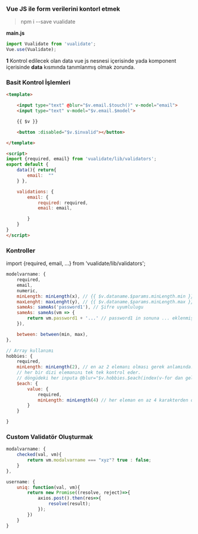### Vue JS ile form verilerini kontorl etmek

> npm i --save vualidate

**main.js**
```js
import Vualidate from 'vualidate';
Vue.use(Vualidate);
```

**1** Kontrol edilecek olan data vue js nesnesi içerisinde yada komponent içerisinde **data** kısmında tanımlanmış olmak zorunda.


### Basit Kontrol İşlemleri
```html
<template>

    <input type="text" @blur="$v.email.$touch()" v-model="email">
    <input type="text" v-model="$v.email.$model">

    {{ $v }}

    <button :disabled="$v.$invalid"></button>

</template>

<script>
import {required, email} from 'vualidate/lib/validators';
export default {
    data(){ return{
        email:  ""
    } },

    validations: {
        email: {
            required: required,
            email: email,

        }
    }
}
</script>
```

### Kontroller
import {required, email, ...} from 'vualidate/lib/validators';
```js
modelvarname: {
    required,
    email,
    numeric,
    minLength: minLength(x), // {{ $v.dataname.$params.minLength.min }}
    maxLenght: maxLenght(y), // {{ $v.dataname.$params.minLength.max }},
    sameAs: sameAs('password1'), // Şifre uyumlulugu
    sameAs: sameAs(vm => {
        return vm.password1 + '...' // password1 in sonuna ... eklenmiş hali mi?
    }),

    between: between(min, max),
},

// Array kullanımı
hobbies: {
    required,
    minLength: minLength(2), // en az 2 elemanı olması gerek anlamında.
    // her bir dizi elemanını tek tek kontrol eder.
    // döngüdeki her inputa @blur="$v.hobbies.$each(index(v-for dan gelecek)).value.$touch()"
    $each: {
        value: {
            required,
            minLength: minLength(4) // her eleman en az 4 karakterden oluşmalı.
        }
    }

}
```


### Custom Validatör Oluşturmak
```js
modalvarname: {
    checked(val, vm){
        return vm.modalvarname === "xyz"? true : false;
    }
},

username: {
    uniq: function(val, vm){
        return new Promise((resolve, reject)=>{
            axios.post().then(res=>{
                resolve(result);
            });
        })
    }
}
```
